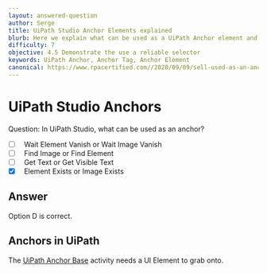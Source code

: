 ```yaml
---
layout: answered-question
author: Serge
title: UiPath Studio Anchor Elements explained
blurb: Here we explain what can be used as a UiPath Anchor element and how to use UiPath Anchor tags in your RPA programs.
difficulty: 7
objective: 4.5 Demonstrate the use a reliable selector
keywords: UiPath Anchor, Anchor Tag, Anchor Element
canonical: https://www.rpacertified.com//2020/09/09/sell-used-as-an-anchor.html
---
```


<h1>UiPath Studio Anchors</h1>

Question:  In UiPath Studio, what can be used as an anchor?

 - [ ] &nbsp;  Wait Element Vanish or Wait Image Vanish
 - [ ] &nbsp;  Find Image or Find Element
 - [ ] &nbsp;  Get Text or Get Visible Text
 - [X] &nbsp;  Element Exists or Image Exists

## Answer

Option D is correct.

<h2>Anchors in UiPath</h2>

The <a href="https://www.rpacertified.com/2021/04/03/uipath-anchor-base-example-tutorial.html">UiPath Anchor Base</a> activity needs a UI Element to grab onto.

